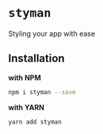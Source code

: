 # `styman`

Styling your app with ease

## Installation

**with NPM**

```bash
npm i styman --save
```

**with YARN**

```bash
yarn add styman
```
